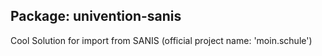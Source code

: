 ## Package: univention-sanis

Cool Solution for import from SANIS (official project name: 'moin.schule')
